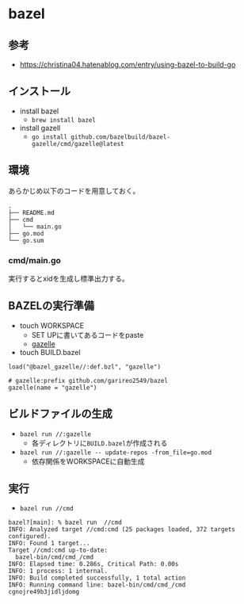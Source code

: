 # bazel

## 参考
- https://christina04.hatenablog.com/entry/using-bazel-to-build-go

## インストール
- install bazel
    - `brew install bazel`
- install gazell
    - `go install github.com/bazelbuild/bazel-gazelle/cmd/gazelle@latest`

## 環境
あらかじめ以下のコードを用意しておく。
```
.
├── README.md
├── cmd
│   └── main.go
├── go.mod
└── go.sum
```

### cmd/main.go
実行するとxidを生成し標準出力する。

## BAZELの実行準備
- touch WORKSPACE
    - SET UPに書いてあるコードをpaste
    - [gazelle](https://github.com/bazelbuild/bazel-gazelle#running-gazelle-with-go)
- touch BUILD.bazel
```
load("@bazel_gazelle//:def.bzl", "gazelle")

# gazelle:prefix github.com/garireo2549/bazel
gazelle(name = "gazelle")
```

## ビルドファイルの生成
- `bazel run //:gazelle`
    - 各ディレクトリに`BUILD.bazel`が作成される
- `bazel run //:gazelle -- update-repos -from_file=go.mod`
    - 依存関係をWORKSPACEに自動生成

## 実行
- `bazel run //cmd`
```
bazel?[main]: % bazel run  //cmd
INFO: Analyzed target //cmd:cmd (25 packages loaded, 372 targets configured).
INFO: Found 1 target...
Target //cmd:cmd up-to-date:
  bazel-bin/cmd/cmd_/cmd
INFO: Elapsed time: 0.286s, Critical Path: 0.00s
INFO: 1 process: 1 internal.
INFO: Build completed successfully, 1 total action
INFO: Running command line: bazel-bin/cmd/cmd_/cmd
cgnojre49b3jidljdomg
```
